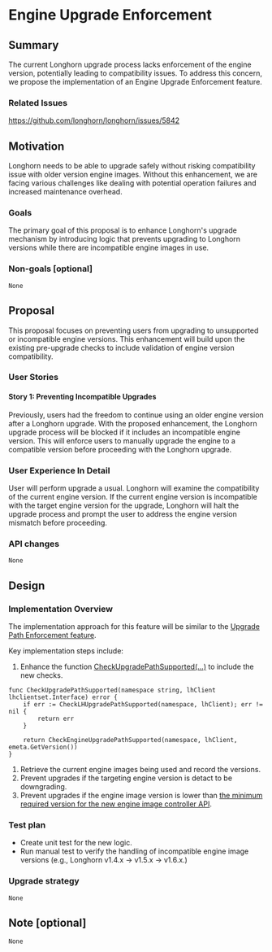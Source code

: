# Engine Upgrade Enforcement

## Summary

The current Longhorn upgrade process lacks enforcement of the engine version, potentially leading to compatibility issues. To address this concern, we propose the implementation of an Engine Upgrade Enforcement feature.

### Related Issues

https://github.com/longhorn/longhorn/issues/5842

## Motivation

Longhorn needs to be able to upgrade safely without risking compatibility issue with older version engine images. Without this enhancement, we are facing various challenges like dealing with potential operation failures and increased maintenance overhead.

### Goals

The primary goal of this proposal is to enhance Longhorn's upgrade mechanism by introducing logic that prevents upgrading to Longhorn versions while there are incompatible engine images in use.
### Non-goals [optional]

`None`

## Proposal

This proposal focuses on preventing users from upgrading to unsupported or incompatible engine versions. This enhancement will build upon the existing pre-upgrade checks to include validation of engine version compatibility.

### User Stories

#### Story 1: Preventing Incompatible Upgrades

Previously, users had the freedom to continue using an older engine version after a Longhorn upgrade. With the proposed enhancement, the Longhorn upgrade process will be blocked if it includes an incompatible engine version. This will enforce users to manually upgrade the engine to a compatible version before proceeding with the Longhorn upgrade.

### User Experience In Detail

User will perform upgrade a usual. Longhorn will examine the compatibility of the current engine version. If the current engine version is incompatible with the target engine version for the upgrade, Longhorn will halt the upgrade process and prompt the user to address the engine version mismatch before proceeding.

### API changes

`None`

## Design

### Implementation Overview

The implementation approach for this feature will be similar to the [Upgrade Path Enforcement feature](https://github.com/longhorn/longhorn/blob/master/enhancements/20230315-upgrade-path-enforcement.md).

Key implementation steps include:

1. Enhance the function [CheckUpgradePathSupported(...)](https://github.com/longhorn/longhorn-manager/blob/v1.5.1/upgrade/util/util.go#L168) to include the new checks.
```
func CheckUpgradePathSupported(namespace string, lhClient lhclientset.Interface) error {
	if err := CheckLHUpgradePathSupported(namespace, lhClient); err != nil {
		return err
	}

	return CheckEngineUpgradePathSupported(namespace, lhClient, emeta.GetVersion())
}
```

1. Retrieve the current engine images being used and record the versions.
1. Prevent upgrades if the targeting engine version is detact to be downgrading.
1. Prevent upgrades if the engine image version is lower than [the minimum required version for the new engine image controller API](https://github.com/longhorn/longhorn-engine/blob/v1.5.1/pkg/meta/version.go#L10).

### Test plan

- Create unit test for the new logic.
- Run manual test to verify the handling of incompatible engine image versions (e.g., Longhorn v1.4.x -> v1.5.x -> v1.6.x.)

### Upgrade strategy

`None`

## Note [optional]

`None`
